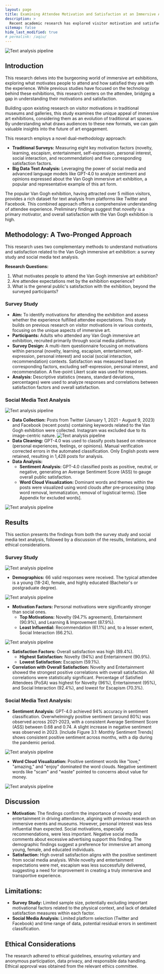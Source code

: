 ```yaml
---
layout: page
title: Examining Attendee Motivation and Satisfaction at an Immersive Art Exhibition | A Case Study of the Van Gogh Exhibition
description: >
  Recent academic research has explored visitor motivation and satisfaction in museums and galleries, but the immersive art exhibition remains underexamined. This dissertation addresses this gap by studying factors motivating individuals to engage in immersive art experiences and whether their expectations are met. The Van Gogh immersive exhibitions, among the earliest and most popular globally, serve as the case study. A mixed-method approach, combining surveys and text analysis, was used. Eight motivation factors and five satisfaction factors were explored in the survey to assess attendee expectations. Text analysis of Twitter and Facebook posts provided insights into attendee sentiments, revealing novelty as the key motivator and overall high satisfaction with the exhibitions.
sitemap: false
hide_last_modified: true
# permalink: /aqiu/
---
```

![Text analysis pipeline](../../assets/img/research/pipeline.png)


## Introduction

This research delves into the burgeoning world of immersive art exhibitions, exploring what motivates people to attend and how satisfied they are with the experience. While previous studies have focused on the technology behind these exhibitions, this research centers on the attendee, bridging a gap in understanding their motivations and satisfaction.

Building upon existing research on visitor motivations in traditional museums and galleries, this study examines the unique appeal of immersive art exhibitions, considering them as an evolution of traditional art spaces.  By understanding what draws audiences to these new formats, we can gain valuable insights into the future of art engagement.

This research employs a novel dual-methodology approach:

* **Traditional Surveys:**  Measuring eight key motivation factors (novelty, learning, escapism, entertainment, self-expression, personal interest, social interaction, and recommendation) and five corresponding satisfaction factors.
* **Big Data Text Analysis:** Leveraging the power of social media and advanced language models like GPT-4.0 to analyze sentiment and opinions expressed about the Van Gogh immersive art exhibition, a popular and representative example of this art form.

The popular Van Gogh exhibition, having attracted over 5 million visitors, provides a rich dataset for text analysis from platforms like Twitter and Facebook.  This combined approach offers a comprehensive understanding of attendee experience.  Preliminary findings suggest that *novelty* is a primary motivator, and overall satisfaction with the Van Gogh exhibition is high.


## Methodology: A Two-Pronged Approach

This research uses two complementary methods to understand motivations and satisfaction related to the Van Gogh immersive art exhibition: a survey study and social media text analysis.

**Research Questions:**

1. What motivates people to attend the Van Gogh immersive art exhibition?
2. Are attendee expectations met by the exhibition experience?
3. What is the general public's satisfaction with the exhibition, beyond the surveyed participants?

### Survey Study

* **Aim:** To identify motivations for attending the exhibition and assess whether the experience fulfilled attendee expectations.  This study builds on previous research on visitor motivations in various contexts, focusing on the unique aspects of immersive art.
* **Participants:** Adults who attended any Van Gogh immersive art exhibition, recruited primarily through social media platforms.
* **Survey Design:** A multi-item questionnaire focusing on motivations within personal (novelty, learning, escapism, entertainment, self-expression, personal interest) and social (social interaction, recommendation) contexts.  Satisfaction was measured based on corresponding factors, excluding self-expression, personal interest, and recommendation.  A five-point Likert scale was used for responses.
* **Analysis:** Descriptive statistics (means, standard deviations, percentages) were used to analyze responses and correlations between satisfaction factors and overall satisfaction.

### Social Media Text Analysis
![Text analysis pipeline](../../assets/img/research/pipeline.png)

* **Data Collection:** Posts from Twitter (January 1, 2021 - August 9, 2023) and Facebook (recent posts) containing keywords related to the Van Gogh exhibition were collected.  Instagram was excluded due to its image-centric nature.
![Text analysis pipeline](../../assets/img/research/ass.png)
* **Data Cleaning:**  GPT-4.0 was used to classify posts based on relevance (personal experiences, feelings, or opinions).  Manual verification corrected errors in the automated classification.  Only English posts were retained, resulting in 1,428 posts for analysis.
* **Data Analysis:**
    * **Sentiment Analysis:** GPT-4.0 classified posts as positive, neutral, or negative, generating an Average Sentiment Score (ASS) to gauge overall public satisfaction.
    * **Word Cloud Visualization:**  Dominant words and themes within the posts were visualized using word clouds after pre-processing (stop word removal, lemmatization, removal of logistical terms).  [See Appendix for excluded words].

![Text analysis pipeline](../../assets/img/research/request.png)

## Results

This section presents the findings from both the survey study and social media text analysis, followed by a discussion of the results, limitations, and ethical considerations.

### Survey Study
![Text analysis pipeline](../../assets/img/research/demo.png)

* **Demographics:** 66 valid responses were received. The typical attendee is a young (18-24), female, and highly educated (Bachelor's or postgraduate degree). 

![Text analysis pipeline](../../assets/img/research/survey_1.png)

* **Motivation Factors:**  Personal motivations were significantly stronger than social ones.
    * **Top Motivations:** Novelty (94.7% agreement), Entertainment (90.9%), and Learning & Improvement (87.9%).   
    * **Least Influential:** Recommendation (61.1%) and, to a lesser extent, Social Interaction (66.2%).

![Text analysis pipeline](../../assets/img/research/survey_2.png)

* **Satisfaction Factors:** Overall satisfaction was high (89.4%).
    * **Highest Satisfaction:** Novelty (94%) and Entertainment (90.9%).
    * **Lowest Satisfaction:** Escapism (59.1%).
* **Correlation with Overall Satisfaction:** Novelty and Entertainment showed the strongest positive correlations with overall satisfaction.  All correlations were statistically significant.  Percentage of Satisfied Attendees (PoSA) was highest for Novelty (96%), Entertainment (95%), and Social Interaction (92.4%), and lowest for Escapism (70.3%).

### Social Media Text Analysis:

* **Sentiment Analysis:** GPT-4.0 achieved 94% accuracy in sentiment classification. Overwhelmingly positive sentiment (around 80%) was observed across 2021-2023, with a consistent Average Sentiment Score (ASS) between 0.68 and 0.74.  A slight increase in negative sentiment was observed in 2023.  [Include Figure 3.1: Monthly Sentiment Trends] shows consistent positive sentiment across months, with a dip during the pandemic period.
  
![Text analysis pipeline](../../assets/img/research/survey_3.png)

* **Word Cloud Visualization:** Positive sentiment words like "love," "amazing," and "enjoy" dominated the word clouds.  Negative sentiment words like "scam" and "waste" pointed to concerns about value for money.
  
![Text analysis pipeline](../../assets/img/research/word_cloud.png)

## Discussion

* **Motivation:**  The findings confirm the importance of novelty and entertainment in driving attendance, aligning with previous research on immersive events and museums.  However, personal interest was less influential than expected.  Social motivations, especially recommendations, were less important.  Negative social media comments about excessive advertising support this finding.  The demographic findings suggest a preference for immersive art among young, female, and educated individuals.
* **Satisfaction:**  High overall satisfaction aligns with the positive sentiment from social media analysis.  While novelty and entertainment expectations were met, escapism was less successfully delivered, suggesting a need for improvement in creating a truly immersive and transportive experience.

## Limitations:

* **Survey Study:** Limited sample size, potentially excluding important motivational factors related to the physical context, and lack of detailed satisfaction measures within each factor.
* **Social Media Analysis:** Limited platform selection (Twitter and Facebook) and time range of data, potential residual errors in sentiment classification.

## Ethical Considerations
The research adhered to ethical guidelines, ensuring voluntary and anonymous participation, data privacy, and responsible data handling.  Ethical approval was obtained from the relevant ethics committee.
